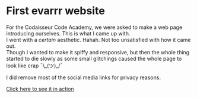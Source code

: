 # First evarrr website

For the Codaisseur Code Academy, we were asked to make a web page introducing ourselves. This is what I came up with.  
I went with a *certain* aesthetic. Hahah. Not too unsatisfied with how it came out.  
Though I wanted to make it spiffy and responsive, but then the whole thing started to die slowly as some small glitchings caused the whole page to look like crap  ¯\\\_(ツ)\_/¯

I did remove most of the social media links for privacy reasons.

[Click here to see it in action](https://modest-ritchie-26c33d.netlify.com)